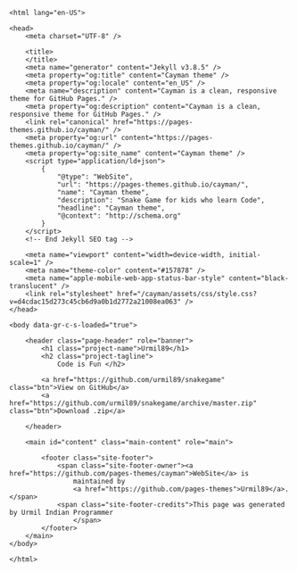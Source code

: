     <html lang="en-US">

    <head>
        <meta charset="UTF-8" />

        <title>
        </title>
        <meta name="generator" content="Jekyll v3.8.5" />
        <meta property="og:title" content="Cayman theme" />
        <meta property="og:locale" content="en_US" />
        <meta name="description" content="Cayman is a clean, responsive theme for GitHub Pages." />
        <meta property="og:description" content="Cayman is a clean, responsive theme for GitHub Pages." />
        <link rel="canonical" href="https://pages-themes.github.io/cayman/" />
        <meta property="og:url" content="https://pages-themes.github.io/cayman/" />
        <meta property="og:site_name" content="Cayman theme" />
        <script type="application/ld+json">
            {
                "@type": "WebSite",
                "url": "https://pages-themes.github.io/cayman/",
                "name": "Cayman theme",
                "description": "Snake Game for kids who learn Code",
                "headline": "Cayman theme",
                "@context": "http://schema.org"
            }
        </script>
        <!-- End Jekyll SEO tag -->

        <meta name="viewport" content="width=device-width, initial-scale=1" />
        <meta name="theme-color" content="#157878" />
        <meta name="apple-mobile-web-app-status-bar-style" content="black-translucent" />
        <link rel="stylesheet" href="/cayman/assets/css/style.css?v=d4cdac15d273c45cb6d9a0b1d2772a21008ea063" />
    </head>

    <body data-gr-c-s-loaded="true">

        <header class="page-header" role="banner">
            <h1 class="project-name">Urmil89</h1>
            <h2 class="project-tagline">
                Code is Fun </h2>

            <a href="https://github.com/urmil89/snakegame" class="btn">View on GitHub</a>
            <a href="https://github.com/urmil89/snakegame/archive/master.zip" class="btn">Download .zip</a>

        </header>

        <main id="content" class="main-content" role="main">

            <footer class="site-footer">
                <span class="site-footer-owner"><a href="https://github.com/pages-themes/cayman">WebSite</a> is
                    maintained by
                    <a href="https://github.com/pages-themes">Urmil89</a>.</span>
                <span class="site-footer-credits">This page was generated by Urmil Indian Programmer
                    </span>
            </footer>
        </main>
    </body>

    </html>
